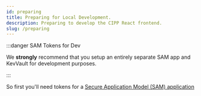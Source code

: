 ```yaml
---
id: preparing
title: Preparing for Local Development.
description: Preparing to develop the CIPP React frontend.
slug: /preparing
---
```


:::danger SAM Tokens for Dev

We **strongly** recommend that you setup an entirely separate SAM app and KevVault for development purposes.

:::

So first you'll need tokens for a [Secure Application Model (SAM) application](../../user/gettingstarted/prerequisites/)